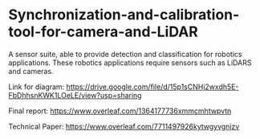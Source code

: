 # Synchronization-and-calibration-tool-for-camera-and-LiDAR
A sensor suite, able to provide detection and classification for robotics applications. These robotics applications require sensors such as LiDARS and cameras. 

Link for diagram: https://drive.google.com/file/d/15p1sCNHj2wxdh5E-FbDhhsnKWK1LOeLE/view?usp=sharing

Final report: https://www.overleaf.com/1364177736xmmcmhtwpvtn

Technical Paper: https://www.overleaf.com/7711497926kytwgyvgnjzv
